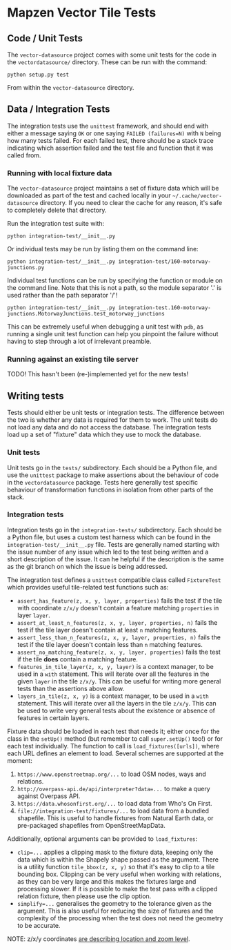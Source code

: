 # Mapzen Vector Tile Tests

## Code / Unit Tests

The `vector-datasource` project comes with some unit tests for the code in the `vectordatasource/` directory. These can be run with the command:

```
python setup.py test
```

From within the `vector-datasource` directory.

## Data / Integration Tests

The integration tests use the `unittest` framework, and should end with either a message saying `OK` or one saying `FAILED (failures=N)` with `N` being how many tests failed. For each failed test, there should be a stack trace indicating which assertion failed and the test file and function that it was called from.

### Running with local fixture data

The `vector-datasource` project maintains a set of fixture data which will be downloaded as part of the test and cached locally in your `~/.cache/vector-datasource` directory. If you need to clear the cache for any reason, it's safe to completely delete that directory.

Run the integration test suite with:

```
python integration-test/__init__.py
```

Or individual tests may be run by listing them on the command line:

```
python integration-test/__init__.py integration-test/160-motorway-junctions.py
```

Individual test functions can be run by specifying the function or module on the command line. Note that this is not a path, so the module separator '.' is used rather than the path separator '/'!

```
python integration-test/__init__.py integration-test.160-motorway-junctions.MotorwayJunctions.test_motorway_junctions
```

This can be extremely useful when debugging a unit test with `pdb`, as running a single unit test function can help you pinpoint the failure without having to step through a lot of irrelevant preamble.

### Running against an existing tile server

TODO! This hasn't been (re-)implemented yet for the new tests!

## Writing tests

Tests should either be unit tests or integration tests. The difference between the two is whether any data is required for them to work. The unit tests do not load any data and do not access the database. The integration tests load up a set of "fixture" data which they use to mock the database.

### Unit tests

Unit tests go in the `tests/` subdirectory. Each should be a Python file, and use the `unittest` package to make assertions about the behaviour of code in the `vectordatasource` package. Tests here generally test specific behaviour of transformation functions in isolation from other parts of the stack.

### Integration tests

Integration tests go in the `integration-tests/` subdirectory. Each should be a Python file, but uses a custom test harness which can be found in the `integration-test/__init__.py` file. Tests are generally named starting with the issue number of any issue which led to the test being written and a short description of the issue. It can he helpful if the description is the same as the git branch on which the issue is being addressed.

The integration test defines a `unittest` compatible class called `FixtureTest` which provides useful tile-related test functions such as:

* `assert_has_feature(z, x, y, layer, properties)` fails the test if the tile with coordinate `z/x/y` doesn't contain a feature matching `properties` in layer `layer`.
* `assert_at_least_n_features(z, x, y, layer, properties, n)` fails the test if the tile layer doesn't contain at least `n` matching features.
* `assert_less_than_n_features(z, x, y, layer, properties, n)` fails the test if the tile layer doesn't contain less than `n` matching features.
* `assert_no_matching_feature(z, x, y, layer, properties)` fails the test if the tile **does** contain a matching feature.
* `features_in_tile_layer(z, x, y, layer)` is a context manager, to be used in a `with` statement. This will iterate over all the features in the given `layer` in the tile `z/x/y`. This can be useful for writing more general tests than the assertions above allow.
* `layers_in_tile(z, x, y)` is a context manager, to be used in a `with` statement. This will iterate over all the layers in the tile `z/x/y`. This can be used to write very general tests about the existence or absence of features in certain layers.

Fixture data should be loaded in each test that needs it; either once for the class in the `setUp()` method (but remember to call `super.setUp()` too!) or for each test individually. The function to call is `load_fixtures([urls])`, where each URL defines an element to load. Several schemes are supported at the moment:

1. `https://www.openstreetmap.org/...` to load OSM nodes, ways and relations.
2. `http://overpass-api.de/api/interpreter?data=...` to make a query against Overpass API.
3. `https://data.whosonfirst.org/...` to load data from Who's On First.
4. `file://integration-test/fixtures/...` to load data from a bundled shapefile. This is useful to handle fixtures from Natural Earth data, or pre-packaged shapefiles from OpenStreetMapData.

Additionally, optional arguments can be provided to `load_fixtures`:

* `clip=...` applies a clipping mask to the fixture data, keeping only the data which is within the Shapely shape passed as the argument. There is a utility function `tile_bbox(z, x, y)` so that it's easy to clip to a tile bounding box. Clipping can be very useful when working with relations, as they can be very large and this makes the fixtures large and processing slower. If it is possible to make the test pass with a clipped relation fixture, then please use the clip option.
* `simplify=...` generalises the geometry to the tolerance given as the argument. This is also useful for reducing the size of fixtures and the complexity of the processing when the test does not need the geometry to be accurate.

NOTE: z/x/y coordinates [are describing location and zoom level](https://mapzen.com/documentation/vector-tiles/use-service/#specify-z-x-and-y-tile-coordinates).
